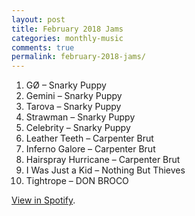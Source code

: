 ```yaml
---
layout: post
title: February 2018 Jams
categories: monthly-music
comments: true
permalink: february-2018-jams/
---
```


1. GØ – Snarky Puppy
2. Gemini – Snarky Puppy
3. Tarova – Snarky Puppy
4. Strawman – Snarky Puppy
5. Celebrity – Snarky Puppy
6. Leather Teeth – Carpenter Brut
7. Inferno Galore – Carpenter Brut
8. Hairspray Hurricane – Carpenter Brut
9. I Was Just a Kid – Nothing But Thieves
10. Tightrope – DON BROCO

[View in Spotify][spotify].  

[spotify]: https://open.spotify.com/user/fred.hohman/playlist/42gMXYXhACvM08S7pSdWZP?si=bg1d9aBhSuu5ZE52TqrSoA "View in Spotify."
